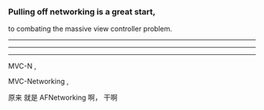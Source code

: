 
### Pulling off networking is a great start,
to combating the massive view controller problem.





<hr>

<hr>


<hr>


MVC-N ,



MVC-Networking ,


原来 就是 AFNetworking 啊，
干啊



